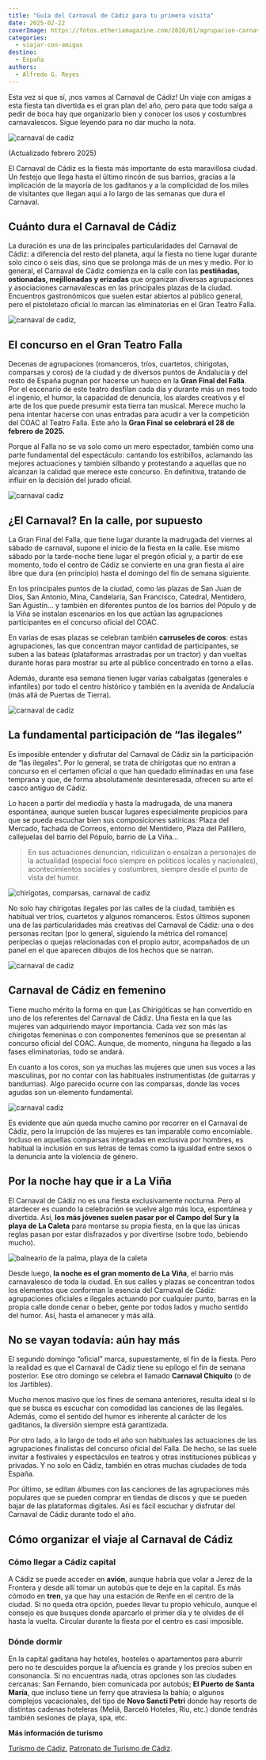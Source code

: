 ```yaml
---
title: "Guía del Carnaval de Cádiz para tu primera visita"
date: 2025-02-22
coverImage: https://fotos.etheriamagazine.com/2020/01/agrupacion-carnaval.jpg
categories: 
  - viajar-con-amigas
destino: 
  - España
authors: 
  - Alfredo G. Reyes
---
```


Esta vez sí que sí, ¡nos vamos al Carnaval de Cádiz! Un viaje con amigas a esta fiesta 
tan divertida es el gran plan del año, pero para que todo salga a pedir de boca hay que 
organizarlo bien y conocer los usos y costumbres carnavalescos. Sigue leyendo para no 
dar mucho la nota. 

![carnaval de cadiz](https://fotos.etheriamagazine.com/2020/01/agrupacion-carnaval.jpg "Carnaval de Cádiz. © Ayto. Cádiz")

(Actualizado febrero 2025) 

El Carnaval de Cádiz es la fiesta más importante de esta maravillosa ciudad. Un festejo 
que llega hasta el último rincón de sus barrios, gracias a la implicación de la mayoría 
de los gaditanos y a la complicidad de los miles de visitantes que llegan aquí a lo 
largo de las semanas que dura el Carnaval. 

## Cuánto dura el Carnaval de Cádiz

La duración es una de las principales particularidades del Carnaval de Cádiz: a 
diferencia del resto del planeta, aquí la fiesta no tiene lugar durante solo cinco o 
seis días, sino que se prolonga más de un mes y medio. Por lo general, el Carnaval de 
Cádiz comienza en la calle con las **pestiñadas, ostionadas, mejillonadas y erizadas** 
que organizan diversas agrupaciones y asociaciones carnavalescas en las principales 
plazas de la ciudad. Encuentros gastronómicos que suelen estar abiertos al público 
general, pero el pistoletazo oficial lo marcan las eliminatorias en el Gran Teatro 
Falla. 

![carnaval de cadiz,](https://fotos.etheriamagazine.com/2020/01/Carnaval-Cadiz-6.jpg "Carnaval de Cádiz. ©P.T.Cádiz")

## El concurso en el Gran Teatro Falla

Decenas de agrupaciones (romanceros, tríos, cuartetos, chirigotas, comparsas y coros) de 
la ciudad y de diversos puntos de Andalucía y del resto de España pugnan por hacerse un 
hueco en la **Gran Final del Falla**. Por el escenario de este teatro desfilan cada día 
y durante más un mes todo el ingenio, el humor, la capacidad de denuncia, los alardes 
creativos y el arte de los que puede presumir esta tierra tan musical. Merece mucho la 
pena intentar hacerse con unas entradas para acudir a ver la competición del COAC al 
Teatro Falla. Este año la **Gran Final se celebrará el 28 de febrero de 2025.** 

Porque al Falla no se va solo como un mero espectador, también como una parte 
fundamental del espectáculo: cantando los estribillos, aclamando las mejores actuaciones 
y también silbando y protestando a aquellas que no alcanzan la calidad que merece este 
concurso. En definitiva, tratando de influir en la decisión del jurado oficial. 

![carnaval cadiz](https://fotos.etheriamagazine.com/2020/01/carnaval-calle.jpg "El Carnaval de Cádiz se vive en la calle. © Ayto. Cádiz")

## ¿El Carnaval? En la calle, por supuesto

La Gran Final del Falla, que tiene lugar durante la madrugada del viernes al sábado de 
carnaval, supone el inicio de la fiesta en la calle. Ese mismo sábado por la tarde-noche 
tiene lugar el pregón oficial y, a partir de ese momento, todo el centro de Cádiz se 
convierte en una gran fiesta al aire libre que dura (en principio) hasta el domingo del 
fin de semana siguiente. 

En los principales puntos de la ciudad, como las plazas de San Juan de Dios, San 
Antonio, Mina, Candelaria, San Francisco, Catedral, Mentidero, San Agustín… y también en 
diferentes puntos de los barrios del Pópulo y de la Viña se instalan escenarios en los 
que actúan las agrupaciones participantes en el concurso oficial del COAC. 

En varias de esas plazas se celebran también **carruseles de coros**: estas 
agrupaciones, las que concentran mayor cantidad de participantes, se suben a las bateas 
(plataformas arrastradas por un tractor) y dan vueltas durante horas para mostrar su 
arte al público concentrado en torno a ellas. 

Además, durante esa semana tienen lugar varias cabalgatas (generales e infantiles) por 
todo el centro histórico y también en la avenida de Andalucía (más allá de Puertas de 
Tierra). 

![carnaval de cadiz](https://fotos.etheriamagazine.com/2020/01/Carnaval-Cadiz-5.jpg "Carnaval de Cádiz. © P.T. Cádiz")

## La fundamental participación de “las ilegales”

Es imposible entender y disfrutar del Carnaval de Cádiz sin la participación de “las 
ilegales”. Por lo general, se trata de chirigotas que no entran a concurso en el 
certamen oficial o que han quedado eliminadas en una fase temprana y que, de forma 
absolutamente desinteresada, ofrecen su arte el casco antiguo de Cádiz. 

Lo hacen a partir del mediodía y hasta la madrugada, de una manera espontánea, aunque 
suelen buscar lugares especialmente propicios para que se pueda escuchar bien sus 
composiciones satíricas: Plaza del Mercado, fachada de Correos, entorno del Mentidero, 
Plaza del Palillero, callejuelas del barrio del Pópulo, barrio de La Viña… 

> En sus actuaciones denuncian, ridiculizan o ensalzan a personajes de la actualidad 
> (especial foco siempre en políticos locales y nacionales), acontecimientos sociales y 
> costumbres, siempre desde el punto de vista del humor. 

![chirigotas, comparsas, carnaval de cadiz](https://fotos.etheriamagazine.com/2020/01/carnaval-cadiz-2.jpg "Las letras de las agrupaciones se caracterizan por la crítica y el humor.")

No solo hay chirigotas ilegales por las calles de la ciudad, también es habitual ver 
tríos, cuartetos y algunos romanceros. Estos últimos suponen una de las particularidades 
más creativas del Carnaval de Cádiz: una o dos personas recitan (por lo general, 
siguiendo la métrica del romance) peripecias o quejas relacionadas con el propio autor, 
acompañados de un panel en el que aparecen dibujos de los hechos que se narran. 

![carnaval de cadiz](https://fotos.etheriamagazine.com/2020/01/Carnaval-cadiz-1.jpg "El concurso de agrupaciones es una parte fundamental del Carnaval de Cádiz. ©P.T.Cádiz")

## Carnaval de Cádiz en femenino

Tiene mucho mérito la forma en que Las Chirigóticas se han convertido en uno de los 
referentes del Carnaval de Cádiz. Una fiesta en la que las mujeres van adquiriendo mayor 
importancia. Cada vez son más las chirigotas femeninas o con componentes femeninos que 
se presentan al concurso oficial del COAC. Aunque, de momento, ninguna ha llegado a las 
fases eliminatorias, todo se andará. 

En cuanto a los coros, son ya muchas las mujeres que unen sus voces a las masculinas, 
por no contar con las habituales instrumentistas (de guitarras y bandurrias). Algo 
parecido ocurre con las comparsas, donde las voces agudas son un elemento fundamental. 

![carnaval cadiz](https://fotos.etheriamagazine.com/2020/01/carnaval-lunes.jpg "Las risas están aseguradas en el Carnaval de Cádiz. © Ayto. Cádiz")

Es evidente que aún queda mucho camino por recorrer en el Carnaval de Cádiz, pero la 
irrupción de las mujeres es tan imparable como encomiable. Incluso en aquellas comparsas 
integradas en exclusiva por hombres, es habitual la inclusión en sus letras de temas 
como la igualdad entre sexos o la denuncia ante la violencia de género. 

## Por la noche hay que ir a La Viña

El Carnaval de Cádiz no es una fiesta exclusivamente nocturna. Pero al atardecer es 
cuando la celebración se vuelve algo más loca, espontánea y divertida. Así, **los más 
jóvenes suelen pasar por el Campo del Sur y la playa de La Caleta** para montarse su 
propia fiesta, en la que las únicas reglas pasan por estar disfrazados y por divertirse 
(sobre todo, bebiendo mucho). 

![balneario de la palma, playa de la caleta](https://fotos.etheriamagazine.com/2020/01/Balneario-La-Palma-noche.jpg "Antiguo balneario de la Palma, en la playa de la Caleta, de noche. © Ayto. de Cádiz")

Desde luego, **la noche es el gran momento de La Viña**, el barrio más carnavalesco de 
toda la ciudad. En sus calles y plazas se concentran todos los elementos que conforman 
la esencia del Carnaval de Cádiz: agrupaciones oficiales e ilegales actuando por 
cualquier punto, barras en la propia calle donde cenar o beber, gente por todos lados y 
mucho sentido del humor. Así, hasta el amanecer y más allá. 

## No se vayan todavía: aún hay más

El segundo domingo “oficial” marca, supuestamente, el fin de la fiesta. Pero la realidad 
es que el Carnaval de Cádiz tiene su epílogo el fin de semana posterior. Ese otro 
domingo se celebra el llamado **Carnaval Chiquito** (o de los Jartibles). 

Mucho menos masivo que los fines de semana anteriores, resulta ideal si lo que se busca 
es escuchar con comodidad las canciones de las ilegales. Además, como el sentido del 
humor es inherente al carácter de los gaditanos, la diversión siempre está garantizada. 

Por otro lado, a lo largo de todo el año son habituales las actuaciones de las 
agrupaciones finalistas del concurso oficial del Falla. De hecho, se las suele invitar a 
festivales y espectáculos en teatros y otras instituciones públicas y privadas. Y no 
solo en Cádiz, también en otras muchas ciudades de toda España. 

Por último, se editan álbumes con las canciones de las agrupaciones más populares que se 
pueden comprar en tiendas de discos y que se pueden bajar de las plataformas digitales. 
Así es fácil escuchar y disfrutar del Carnaval de Cádiz durante todo el año. 

## Cómo organizar el viaje al Carnaval de Cádiz

### Cómo llegar a Cádiz capital

A Cádiz se puede acceder en **avión**, aunque habría que volar a Jerez de la Frontera y 
desde allí tomar un autobús que te deje en la capital. Es más cómodo en **tren**, ya que 
hay una estación de Renfe en el centro de la ciudad. Si no queda otra opción, puedes 
llevar tu propio vehículo, aunque el consejo es que busques donde aparcarlo el primer 
día y te olvides de él hasta la vuelta. Circular durante la fiesta por el centro es casi 
imposible. 

### Dónde dormir

En la capital gaditana hay hoteles, hosteles o apartamentos para aburrir pero no te 
descuides porque la afluencia es grande y los precios suben en consonancia. Si no 
encuentras nada, otras opciones son las ciudades cercanas: San Fernando, bien comunicada 
por autobús; **El Puerto de Santa María**, que incluso tiene un ferry que atraviesa la 
bahía; o algunos complejos vacacionales, del tipo de **Novo Sancti Petri** donde hay 
resorts de distintas cadenas hoteleras (Meliá, Barceló Hoteles, Riu, etc.) donde tendrás 
también sesiones de playa, spa, etc. 

**Más información de turismo** 

[Turismo de Cádiz.](https://turismo.cadiz.es/es/cultura/carnaval-de-c%C3%A1diz) [Patronato 
de Turismo de Cádiz](https://www.cadizturismo.com/es).
